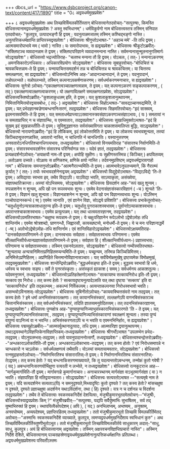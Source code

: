 +++
dbcs_url = "https://www.dsbcproject.org/canon-text/content/417/1890"
title = "0८ अद्वयधर्ममुखप्रवेशः"

+++
८ अद्वयधर्ममुखप्रवेशः
अथ लिच्छविर्विमलकीर्तिस्तान्‌ बोधिसत्त्वानेतदवोचत्‌-"सत्पुरुषाः, किमस्ति बोधिसत्त्वानामद्वयधर्ममुखप्रवेशः ? अस्तु स्वभिधानम्‌"।
धर्मविकुर्वणो नाम बोधिसत्त्वस्तत्र तस्मिन्‌ संनिपात एतदवोचत्‌- "कुलपुत्र, उत्पादभङ्गौ हि द्वयम्‌ ; यदनुत्पन्नमजातम्‌ तस्मिन्‌ कश्चिद्भङ्गो नास्ति। अनुत्पत्तिकधर्मक्षान्ति प्राप्तिरस्यद्वयप्रवेशः"।
बोधिसत्त्वः श्रीगुप्तोऽभाषत-" 'अहञ्च ममे' -ति तधि द्वयम्‌। आत्मसमारोपाभावे मम ( भावो ) नास्ति। यः समारोपाभावः, स ह्यद्वयप्रवेशः"।
बोधिसत्त्वः श्रीकूटोऽब्रवीत्‌-"संक्लिष्टञ्च व्यवदानन्नाम ते द्वयम्‌। संक्लिष्टपरिज्ञाने व्यवदानमन्यना नास्ति। सर्वमन्यनासून्मूलनानुगतिमार्गः सोऽद्वयप्रवेशः"।
बोधिसत्त्वो भद्रज्योतिराह- "चलश्च मन्यना तौ हि द्वयम्‌। योऽचलः, ( तत्‌- ) मन्यनाऽकरणम्‌ , अमनसिकारोऽनधिकारः। अधिकारविप्रयोगः सोऽद्वयप्रवेशः"।
बोधिसत्त्वः सुबाहुरवोचत्‌-"बोधिचित्तं च श्रावकचित्तन्नाम-ते हि द्वयम्‌। यन्मायाचित्तसमदर्शनं तन्न च बोधिचित्तन्न च श्रावकचित्तम्‌। या चित्तस्य समलक्षणता, सा ह्यद्वयप्रवेशः"।
बोधिसत्त्वोऽनिभिष आह-"आदानञ्चानादानं, ते द्वयम्‌। यदनुपादानं, तन्नोपलभ्यते। यन्नोपलभ्यते, तस्मिन्‌ कल्पनाऽपकर्षणाकरणम्‌। सर्वधर्माकरणमनाचारः, स ह्यद्वयप्रवेशः"। 
बोधिसत्त्वः सुनेत्रो ऽवोचत्‌-"एकलक्षणत्वञ्चालक्षणत्वन्नाम, ते द्वयम्‌। यत्‌ कल्पनाऽकरणं सङ्कल्पाकरणम्‌ , ( तद्‌ ) एकलक्षणत्वालक्षणत्वाकरणम्‌। यो लक्षणाविलक्षणे समलक्षणताप्रवेशः, सोऽद्वयप्रवेशः"।
बोधिसत्त्वस्तिष्योऽब्रवीत्‌-"कुशलाकुधलम्‌ इति, ते द्वयम्‌। यत्‌ कुशलाकुशलानुत्थापनम्‌ , निमित्तानिमित्तयोरद्वयावबोधः, ( तद्‌- ) अद्वयप्रवेशः"।
बोधिसत्त्वः सिहोऽभाषत-"सावद्यञ्चानवद्यमिति, ते द्वयम्‌। यत्‌ प्रभेदज्ञानबज्रेणाबन्धनानिःसरणं, तदद्वयप्रवेशः"।
बोधिसत्त्वः सिहमतिरवोचत्‌-"इदं सास्रवम्‌, इदमनास्रवमिति-ते हि द्वयम्‌। यत्‌ समताधर्मप्राप्त्याऽऽस्रवानास्त्रवसंज्ञाऽकरणञ्चसंज्ञाऽभावः, ( यः ) समतायां न च समताप्राप्तिर्‌ न च संज्ञाग्रन्थिः, य एवमवतारः, तदद्वयप्रवेशः"।
बोधिसत्त्वः सुखाधिमुक्तोऽभाषत-"इदं हि सुखम्‌ इदं सुखन्नास्तीति-ते द्वयम्‌। सुविशुद्धज्ञानतः सर्वसंख्याविगता चाकाशसमालिप्ता बुद्धिः, साऽद्वयप्रवेशः"।
बोधिसत्त्वो नारायणोऽब्रवीत्‌-"इदं हि लौकिकम्‌, इदं लोकोत्तरमिति ते द्वयम्‌। या लोकस्य स्वभावशून्यता, तस्यां किञ्चिदप्युत्तरणन्नास्ति, अवतारो नास्ति, न चाधिगति  र्न चानधिगतिः। यस्यानुत्तरणम्‌ अनवतारोऽनधिगतिश्चानधिगत्यभावः, तध्यद्वयप्रवेशः"।
बोधिसत्त्वो विनयमतिराह "संसारश्च निर्वाणमिति-ते द्वयम्‌। संसारस्वभावदर्शनेन संसारश्च परिनिर्वाणन्न स्तः। यदेवं ज्ञातं, तदद्वयप्रवेशः"।
बोधिसत्त्त्वः प्रत्यक्षदर्शनोऽवोचत्‌-"क्षयाक्षयौ नाम-तौ द्वयम्‌। क्षयोहि सुक्षीणः। यः सुक्षीणस्तस्मिन्न ( किञ्चित्‌ ) क्षपयितव्यम्‌ ; अतोऽक्षय उच्यते। योऽक्षयः स क्षणिकश्च, क्षणिके क्षयो नास्ति। तदेवनमुप्रविष्टम्‌ अद्वयधर्मद्वारावगाहो नाम"।
बोधिसत्त्वः समन्तगुप्तोऽब्रबीत्‌-"आत्मनैरात्भ्यमिति-ते द्वयम्‌। आत्मभावेऽनुपलभ्यमाने, किं नैरात्म्यं कुर्यात्‌ ? ( तत्‌- ) तयोः स्वभावदर्शनेनाद्वयम्‌ अद्वयप्रवेशः"।
बोधिसत्त्वो विद्युद्देवोऽभाषत-"विद्याऽविद्ये 'ति-ते द्वयम्‌। अविद्यायाः स्वभाव इव, तथैव विद्याऽपि। याऽविद्या  भवति, साऽव्याकृता, असंख्येया, संज्ञापथातिक्रान्ता। अस्यां योऽभिसमयः, सोऽद्वयप्रवेशः"।
बोधिसत्त्वः प्रियदर्शन आह-"रूपं खलु शून्यम्‌। रुपन्नाशनेन न शून्यम्‌, अपि खो पन रूपस्वभावः शून्यः। एवमेव वेदनासंज्ञासंस्कारविज्ञानं ( -च ) शून्यते 'ति-ते द्वयम्‌। विज्ञानं खलु शून्यता। विज्ञानन्नाशनेन न शून्यम्‌, अपि खो पन विज्ञानस्वभावः शून्यः। योऽस्मिन्‌ पञ्चोपादानस्कन्धे ( ष्व्‌ ) एवमेव जानाति , एवं ज्ञानेन विज्ञः, सोऽद्वये प्रविशति"।
बोधिसत्त्वः प्रभाकेतुरवोचत्‌-"चतुर्धातुनोऽन्यत्राकाशधातुरन्य इति-ते द्वयम्‌। चतुर्धातु पुनराकाशस्वभावम्‌। पूर्वान्तोऽप्याकाशस्वभावः। अपरान्तश्चाकाशस्वभावः। एवमेव प्रत्युत्पन्नम्‌। यत्‌ तथा धात्ववतारज्ञानम्‌, तदद्वयप्रवेशः"।
बोधिसत्त्वोऽग्रमतिरभाषत-"चक्षुश्च रूपन्नाम-ते द्वयम्‌। ये चक्षुःपरिज्ञानेन रूपेऽलोभो ऽद्वेषोऽमोहः तधि शान्तिर्नाम। एवमेव श्रोत्रशब्दो, घ्राणगन्धौ, जिह्वारसौ, कायस्प्रष्टव्ये, मनोधर्मौ-ते द्वयम्‌। ये च मनः परिज्ञानाद्धर्मे ( -ष्व्‌ ) अलोभोऽद्वेषोऽमोहः-तधि शान्तिर्नाम। एवं शान्तिविहारोऽद्वयप्रवेशः"।
बोधिसत्त्वोऽक्षयमतिराह-"दानसर्वज्ञतापरिणामने-ते द्वयम्‌। दानस्वभावः सर्वज्ञता। सर्वज्ञतास्वभावः परिणामना। एवमेव शीलक्षान्तिवीर्यध्यानप्रज्ञासर्वज्ञतापरिणामने-ते द्वयम्‌। सर्वज्ञता हि ( शीलक्षान्तिवीर्यध्यान-) प्रज्ञास्वभावः; परिणामना च सर्वज्ञतास्वभावः। तस्मिन्‌ एकनयेऽवतारः, सोऽद्वयप्रवेशः"। 
बोधिसत्त्वो गम्भीरमतिरभाषत-"शून्यताया अन्यत्रानिमित्ताप्रणिहितमप्यन्यमिति-ते द्वयम्‌। यच्छून्यम, तस्मिन्न किञ्चिन्निमित्तम्‌। अनिमित्तेऽप्रणिहितम्‌। अप्रणिहिते चित्तमानोविज्ञानासञ्चारः। यत्‌ सर्वविमोक्षमुखेषु द्रष्टव्यमेक विमोक्षमुखं, तदद्वयमुखप्रवेशः"।
बोधिसत्त्वः शान्तेन्द्रियोऽब्रवीत्‌-"बुद्धधर्मसङ्घा इति-ते द्वयम्‌। बुद्धस्य स्वभावो हि धर्मः, धर्मस्य च स्वभावः सङ्घ। सर्वे ते पुनरसंस्कृताः। असंस्कृतं ह्याकाश ( समम्‌ ) सर्वधर्मनय आकाशतुल्यः। यदेवमनुगमनं, तध्यद्वयप्रवेशः"।
बोधिसत्त्वोऽप्रतिहतेक्षणोऽभाषत-"सत्कायश्च सत्कायनिरोध इति-तौ द्वयम्‌। सत्काय एव निरोधः। तत्‌ कस्य हेतोः ? सत्कायदृष्ट्यनुत्पादेऽसति यत्‌ तथा दृष्टया 'सत्काय' इति वा 'सत्कायनिरोध' इति तद्कल्प्यम्‌ ; अकल्प्यं निर्विकल्पम्‌। अत्यन्ताकल्पनया निरोधस्वभावो भवति। असम्भवोऽविनाशस्‌-सोऽद्वयप्रवेशः"।
बोधिसत्त्वः सुबिनीतोऽवोचत्‌-"कायवाक्चित्तसंवरो नाम तदद्वयम्‌। तत्‌ कस्य हेतोः ? इमे धर्मा अनभिसंस्कारलक्षणाः। तत्‌ कायानभिसंस्कारं, तल्लक्षणेऽपि  वागनबिसंस्कारञ्च चित्तानभिसंस्कारम्‌। तत्‌ सर्वधर्मानभिसंस्कारं, तदिति ज्ञातव्यमनुवेदितव्यम्‌। तत्‌ तदनभिसंस्कारज्ञानम्‌, तध्यद्वयप्रवेशः"।
बोधिसत्त्वः पुण्यक्षेत्र आह-"पुण्यापुण्यानिज्याभुसंस्काराभिसंस्कारणते 'ति - ते द्वयम्‌। यत्‌ पुण्यापुण्यानिज़्यानभिसंस्कारम्‌ , तदद्वयम्‌। पुण्यापुण्यानिज्याभिसंस्काराणां स्वलक्षणं शून्यता। तस्या पुण्यं वापुण्यं वाऽनिज्यं वा न भवन्ति। अभिसंस्करणताऽपि च न भवति य एवमनभिनिर्हारः, स ह्यद्वयप्रवेशः"।
बोधिसत्त्वः पद्मव्यूहोऽब्रबीत्‌--"आत्मपर्युत्थानादुत्पादः, तधि द्वयम्‌। आत्मपरिज्ञा द्वयानुत्थापनम्‌। तथाऽद्वयस्थानेऽविज्ञप्तिकेनाविज्ञाप्तिकम्‌-तध्यद्वयप्रवेशः"।
बोधिसत्त्वः श्रीगर्भोऽभाषत "उपलम्भेन प्रभेदः-तद्‌द्वयम्‌। योऽनुपलम्भस्‌-तद्द्वयम्‌। ततो यावनुपादाननोत्सर्गौ, तध्यद्वयप्रवेशः"।
बोधिसत्त्वश्चन्द्रोत्तरोऽब्रवीत्‌--"अन्धकाराऽलोकाविति-तौ द्वयम्‌। अन्धकाराऽलोकाभावः-तदद्वयम्‌। तत्‌ कस्य होतोः ? एवं निरोधसमापन्ने न चान्धकारो न चाऽलोकः। सर्वधर्मलक्षणत्वं तथैवापि। योऽस्यां समतायामवतारः, सोऽद्वयप्रवेशः"।
बोधिसत्त्वो रत्नमुद्राहस्तोऽवोचत्‌--"निर्वाणभिरतिश्च संसारारतिस्‌-ते द्वयम्‌। ये निर्वाणानभिरतिश्च संसारनरतिस्‌-तेऽद्वयम्‌। तत्‌ कस्य हेतोः ? यद्‌ बन्धनान्निःसरणमाख्यायते, कि तु यदत्यन्ततोऽबन्धनम्‌, तन्मोक्षं कुतो गवेषी ? ( यद्‌ ) अबन्धनानिःसरणयोर्भिक्षुणा रत्यरती न लभ्येते, न तध्यद्वयप्रवेशः"।
बोधिसत्त्वो रत्नकूटराज आह--"मार्गकुमार्गाविति-तौ द्वयम्‌। मार्गावगाहे कुमार्गानाचारः। अनाचारस्थानम्‌ मार्गसंज्ञा वाऽभूतमार्गसंज्ञा ( वा ) न भवति। संज्ञापरिज्ञा हि मतिद्वयानवतारः। सोऽद्वयप्रवेशः"।
बोधिसत्त्वः सत्यरतोऽभाषत --"सत्यमृषे नाम ते द्वयम्‌। यदि सत्यदर्शनेन सत्यताऽ(पि) न समनुदृश्यते,मिथ्यादृष्टिः कुतो दृश्यते ? तत्‌ कस्य हेतोः? मांसचक्षुषा न दृश्यते, दृश्यते प्रज्ञाचक्षुषा  अदर्शनेन यथाऽविदर्शना, तथा ( हि) दृश्यते। यत्र न च दर्शनन्न च विदर्शना तद्द्वयप्रवेशः"।
तथैव ते बोधिसत्त्वाः स्वकस्वकनिर्देशं देशयित्वाः, मंजुश्रीकुमारभूतदमेतवोचन्‌--"मंजुश्रीः, बोधिसत्त्वोस्याद्वयप्रवेशः  किम्‌ ?" 
मंजुश्रीरब्रवीत्‌--"सत्पुरुषाः, यद्यपि सर्वैर्युष्माभिः सुभाषितम्‌ , सर्व तद्‌ युष्माभिरुक्तं हि द्वयम्‌। स्थापयित्वैकोपदेशम्‌ ( अपि ), ( यद्‌ ) अनभिलाप्यम्‌, अभाष्यम्‌ , अनुक्तम्‌, अनवघोष्यम्‌ , अव्यपदेश्यम्‌, प्रज्ञप्तिरहितम्‌ तध्यद्वयप्रवेशः"।
ततो मंजुश्रीकुमारभूतो लिच्छवि विमलकीर्तिमेतद्‌  अवोचत्‌--"अस्माभिः स्वकस्वकनिर्देशे व्याख्याते, कुलपुत्र, त्वमप्यद्वयधर्ममुखनिर्देशाय स्वभिधानं कुरु"।
अथ लिच्छविर्विमलकीर्तिस्तूष्णीभूतोऽभूत।
ततो मंजुश्रीकुमारभूतो लिच्छविविमलकीर्तये साधुकारम्‌ अदात्‌-"साधु, साधु, कुलपुत्र। अयं हि बोधिसत्त्वानाम्‌ अद्वयप्रवेशः। तस्मिन्‌ अक्षरवचनविज्ञप्तिप्रचारो नास्ति"।
अस्मिन्‌ निर्देशे देशिते, बोधिसत्त्वानाम्‌ पञ्चसहस्रेणाद्वयधर्ममुखप्रवेशेनानुत्पत्तिकधर्मक्षान्तिः प्रतिलब्धा।
अद्वयधर्ममुखप्रवेशस्य परिवर्तोऽस्तमः
